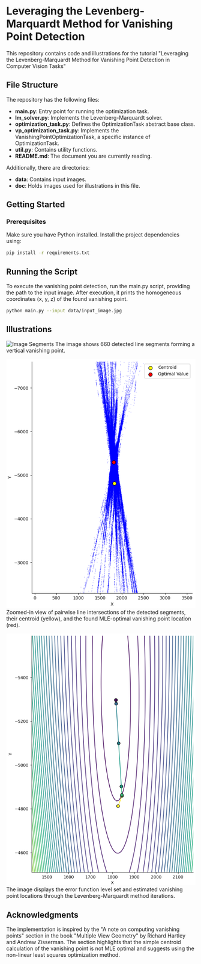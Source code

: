 # Leveraging the Levenberg-Marquardt Method for Vanishing Point Detection

This repository contains code and illustrations for the tutorial "Leveraging the Levenberg-Marquardt Method for Vanishing Point Detection in Computer Vision Tasks"

## File Structure

The repository has the following files:

- **main.py**: Entry point for running the optimization task.
- **lm_solver.py**: Implements the Levenberg-Marquardt solver.
- **optimization_task.py**: Defines the OptimizationTask abstract base class.
- **vp_optimization_task.py**: Implements the VanishingPointOptimizationTask, a specific instance of OptimizationTask.
- **util.py**: Contains utility functions.
- **README.md**: The document you are currently reading.

Additionally, there are directories:

- **data**: Contains input images.
- **doc**: Holds images used for illustrations in this file.

## Getting Started

### Prerequisites

Make sure you have Python installed. Install the project dependencies using:

```bash
pip install -r requirements.txt
```

## Running the Script
To execute the vanishing point detection, run the main.py script, providing the path to the input image. After execution, it prints the homogeneous coordinates (x, y, z) of the found vanishing point. 

```bash
python main.py --input data/input_image.jpg
```

## Illustrations

![Image Segments](doc/image_segments.jpg)
The image shows 660 detected line segments forming a vertical vanishing point.

![Intersections and Vanishing Point Locations](doc/intersections.png)
Zoomed-in view of pairwise line intersections of the detected segments, their centroid (yellow), and the found MLE-optimal vanishing point location (red).

![Cost Function Level Set and Vanishing Point Iterations](doc/levels.png)
The image displays the error function level set and estimated vanishing point locations through the Levenberg-Marquardt method iterations.

## Acknowledgments
The implementation is inspired by the "A note on computing vanishing points" section in the book "Multiple View Geometry" by Richard Hartley and Andrew Zisserman. The section highlights that the simple centroid calculation of the vanishing point is not MLE optimal and suggests using the non-linear least squares optimization method.